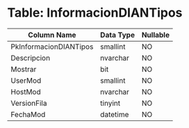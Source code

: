 # Table: InformacionDIANTipos

| Column Name | Data Type | Nullable |
|-------------|-----------|----------|
| PkInformacionDIANTipos | smallint | NO |
| Descripcion | nvarchar | NO |
| Mostrar | bit | NO |
| UserMod | smallint | NO |
| HostMod | nvarchar | NO |
| VersionFila | tinyint | NO |
| FechaMod | datetime | NO |
